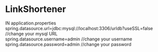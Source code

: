 # LinkShortener


IN application.properties
<br>
spring.datasource.url=jdbc:mysql://localhost:3306/urldb?useSSL=false //change your mysql URL<br>
spring.datasource.username=admin //change your username<br>
spring.datasource.password=admin //change your password<br>
